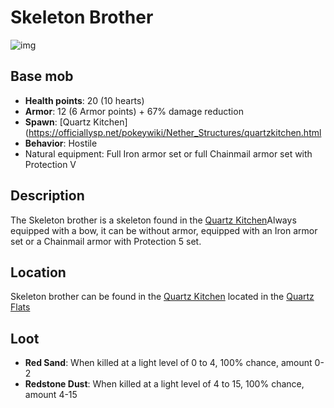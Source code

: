 ﻿# Skeleton Brother
![img](https://static.miraheze.org/stardustlabswiki/d/d8/Skeleton_brother_2.png)
## Base mob
- **Health points**: 20 (10 hearts)
- **Armor**: 12 (6 Armor points) + 67% damage reduction 
- **Spawn**: [Quartz Kitchen](https://officiallysp.net/pokeywiki/Nether_Structures/quartzkitchen.html
- **Behavior**: Hostile
- Natural equipment: Full Iron armor set or full Chainmail armor set with Protection V 

## Description
The Skeleton brother is a skeleton found in the [Quartz Kitchen](https://officiallysp.net/pokeywiki/Nether_Structures/quartzkitchen.html)Always equipped with a bow, it can be without armor, equipped with an Iron armor set or a Chainmail armor with Protection 5 set. 

## Location
Skeleton brother can be found in the [Quartz Kitchen](https://officiallysp.net/pokeywiki/Nether_Structures/quartzkitchen.html) located in the [Quartz Flats](https://officiallysp.net/pokeywiki/Nether_Biomes/quartzflats.html)

## Loot
- **Red Sand**: When killed at a light level of 0 to 4, 100% chance, amount 0-2
- **Redstone Dust**: When killed at a light level of 4 to 15, 100% chance, amount 4-15
